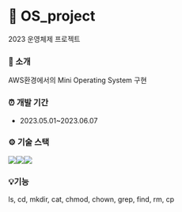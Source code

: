 # 📝 OS_project
2023 운영체제 프로젝트

### 📌 소개
AWS환경에서의 Mini Operating System 구현<br/>


### ⏰ 개발 기간
- 2023.05.01~2023.06.07

### ⚙ 기술 스택
<img src="https://img.shields.io/badge/C-A8B9CC?style=for-the-badge&logo=C&logoColor=white"><img src="https://img.shields.io/badge/Linux-FCC624?style=for-the-badge&logo=Linux&logoColor=white"><img src="https://img.shields.io/badge/AWS-232F3E?style=for-the-badge&logo=AWS&logoColor=white">

### 💡기능
ls, cd, mkdir, cat, chmod, chown, grep, find, rm, cp
